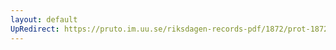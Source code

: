 ```yaml
---
layout: default
UpRedirect: https://pruto.im.uu.se/riksdagen-records-pdf/1872/prot-1872--fk--503/prot-1872--fk--503_039.pdf
---
```


